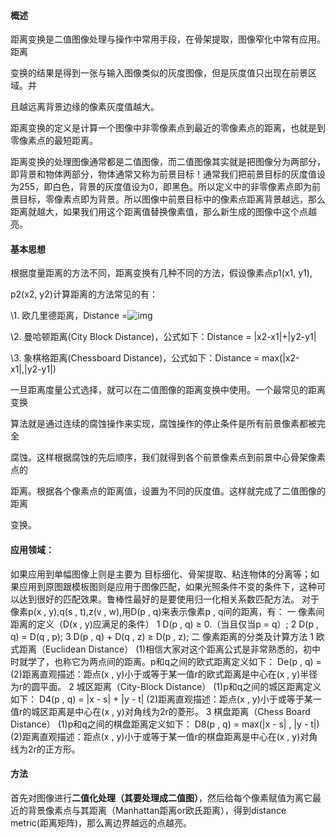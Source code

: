 #### **概述**

距离变换是二值图像处理与操作中常用手段，在骨架提取，图像窄化中常有应用。距离

变换的结果是得到一张与输入图像类似的灰度图像，但是灰度值只出现在前景区域。并

且越远离背景边缘的像素灰度值越大。

距离变换的定义是计算一个图像中非零像素点到最近的零像素点的距离，也就是到零像素点的最短距离。

距离变换的处理图像通常都是二值图像，而二值图像其实就是把图像分为两部分，即背景和物体两部分，物体通常又称为前景目标！通常我们把前景目标的灰度值设为255，即白色，背景的灰度值设为0，即黑色。所以定义中的非零像素点即为前景目标，零像素点即为背景。所以图像中前景目标中的像素点距离背景越远，那么距离就越大，如果我们用这个距离值替换像素值，那么新生成的图像中这个点越亮。

#### **基本思想**

根据度量距离的方法不同，距离变换有几种不同的方法，假设像素点p1(x1, y1), 

p2(x2, y2)计算距离的方法常见的有：

\1.   欧几里德距离，Distance =![img](http://static.oschina.net/uploads/img/201607/29174635_zBpQ.jpg)

\2.   曼哈顿距离(City Block Distance)，公式如下：Distance = |x2-x1|+|y2-y1|

\3.   象棋格距离(Chessboard Distance)，公式如下：Distance = max(|x2-x1|,|y2-y1|)

一旦距离度量公式选择，就可以在二值图像的距离变换中使用。一个最常见的距离变换

算法就是通过连续的腐蚀操作来实现，腐蚀操作的停止条件是所有前景像素都被完全

腐蚀。这样根据腐蚀的先后顺序，我们就得到各个前景像素点到前景中心骨架像素点的

距离。根据各个像素点的距离值，设置为不同的灰度值。这样就完成了二值图像的距离

变换。



#### 应用领域：

如果应用到单幅图像上则是主要为 目标细化、骨架提取、粘连物体的分离等；如果应用到原图跟模板图则是应用于图像匹配，如果光照条件不变的条件下，这种可以达到很好的匹配效果。鲁棒性最好的是要使用归一化相关系数匹配方法。
对于像素p(x  ,  y),q(s  ,  t),z(v  ,  w),用D(p  ,  q)来表示像素p  ,  q间的距离，有：
一  像素间距离的定义（D(x  ,  y)应满足的条件）
      1  D(p  ,  q)  ≥  0.（当且仅当p  =  q）;
      2  D(p  ,  q)  =  D(q  ,  p);
      3  D(p  ,  q)  +  D(q  ,  z)  ≥  D(p  ,  z);
二  像素距离的分类及计算方法
      1  欧式距离（Euclidean  Distance）
        (1)相信大家对这个距离公式是非常熟悉的，初中时就学了，也称它为两点间的距离。p和q之间的欧式距离定义如下：
De(p  ,  q)  =            
  (2)距离直观描述：距点(x  ,  y)小于或等于某一值r的欧式距离是中心在(x  ,  y)半径为r的圆平面。
              2  城区距离（City-Block  Distance）
                (1)p和q之间的城区距离定义如下：
D4(p  ,  q)  =  |x  -  s|  +  |y  -  t|
        (2)距离直观描述：距点(x  ,  y)小于或等于某一值r的城区距离是中心在(x  ,  y)对角线为2r的菱形。
    3  棋盘距离（Chess  Board  Distance）
        (1)p和q之间的棋盘距离定义如下：
D8(p  ,  q)  =  max(|x  -  s|  ,  |y  -  t|)
        (2)距离直观描述：距点(x  ,  y)小于或等于某一值r的棋盘距离是中心在(x  ,  y)对角线为2r的正方形。

#### **方法**

首先对图像进行**二值化处理（其要处理成二值图）**，然后给每个像素赋值为离它最近的背景像素点与其距离（Manhattan距离or欧氏距离），得到distance metric(距离矩阵)，那么离边界越远的点越亮。